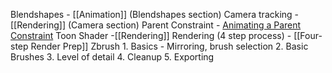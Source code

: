 Blendshapes
	- [[Animation]] (Blendshapes section)
Camera tracking
	- [[Rendering]] (Camera section)
Parent Constraint
	- [Animating a Parent Constraint](https://www.youtube.com/watch?v=yaRYBgfllq8)
Toon Shader
	-[[Rendering]]
Rendering (4 step process)
	- [[Four-step Render Prep]]
Zbrush
	1. Basics - Mirroring, brush selection
	2. Basic Brushes
	3. Level of detail
	4. Cleanup
	5. Exporting
